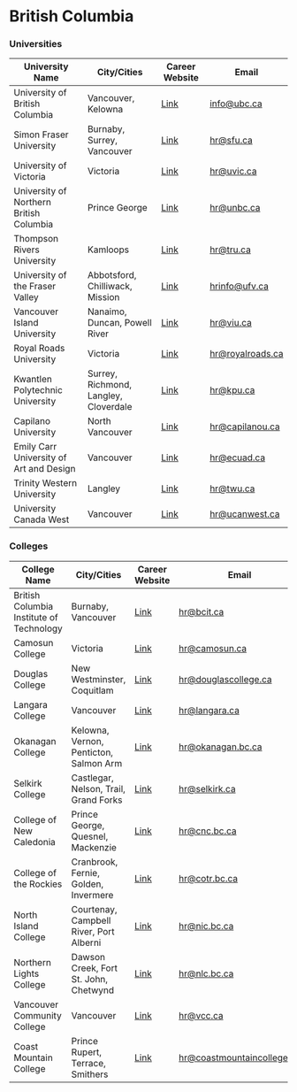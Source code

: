 # British Columbia

### Universities

| University Name                         | City/Cities                           | Career Website                                   | Email            |
| --------------------------------------- | ------------------------------------- | ------------------------------------------------ | ---------------- |
| University of British Columbia          | Vancouver, Kelowna                    | [Link](https://www.careers.ubc.ca)               | info@ubc.ca      |
| Simon Fraser University                 | Burnaby, Surrey, Vancouver            | [Link](https://www.sfu.ca/careers)               | hr@sfu.ca        |
| University of Victoria                  | Victoria                              | [Link](https://www.uvic.ca/hr/careers)           | hr@uvic.ca       |
| University of Northern British Columbia | Prince George                         | [Link](https://www.unbc.ca/hr/careers)           | hr@unbc.ca       |
| Thompson Rivers University              | Kamloops                              | [Link](https://www.tru.ca/careers)               | hr@tru.ca        |
| University of the Fraser Valley         | Abbotsford, Chilliwack, Mission       | [Link](https://www.ufv.ca/careers)               | hrinfo@ufv.ca    |
| Vancouver Island University             | Nanaimo, Duncan, Powell River         | [Link](https://www.viu.ca/careers)               | hr@viu.ca        |
| Royal Roads University                  | Victoria                              | [Link](https://www.royalroads.ca/careers)        | hr@royalroads.ca |
| Kwantlen Polytechnic University         | Surrey, Richmond, Langley, Cloverdale | [Link](https://www.kpu.ca/hr/careers)            | hr@kpu.ca        |
| Capilano University                     | North Vancouver                       | [Link](https://www.capilanou.ca/careers)         | hr@capilanou.ca  |
| Emily Carr University of Art and Design | Vancouver                             | [Link](https://www.ecuad.ca/about/careers)       | hr@ecuad.ca      |
| Trinity Western University              | Langley                               | [Link](https://www.twu.ca/human-resources)       | hr@twu.ca        |
| University Canada West                  | Vancouver                             | [Link](https://www.ucanwest.ca/about-us/careers) | hr@ucanwest.ca   |

### Colleges

| College Name                             | City/Cities                             | Career Website                                      | Email                      |
| ---------------------------------------- | --------------------------------------- | --------------------------------------------------- | -------------------------- |
| British Columbia Institute of Technology | Burnaby, Vancouver                      | [Link](https://www.bcit.ca/hr/careers)              | hr@bcit.ca                 |
| Camosun College                          | Victoria                                | [Link](https://www.camosun.ca/careers)              | hr@camosun.ca              |
| Douglas College                          | New Westminster, Coquitlam              | [Link](https://www.douglascollege.ca/careers)       | hr@douglascollege.ca       |
| Langara College                          | Vancouver                               | [Link](https://langara.ca/careers)                  | hr@langara.ca              |
| Okanagan College                         | Kelowna, Vernon, Penticton, Salmon Arm  | [Link](https://www.okanagan.bc.ca/careers)          | hr@okanagan.bc.ca          |
| Selkirk College                          | Castlegar, Nelson, Trail, Grand Forks   | [Link](https://www.selkirk.ca/careers)              | hr@selkirk.ca              |
| College of New Caledonia                 | Prince George, Quesnel, Mackenzie       | [Link](https://www.cnc.bc.ca/careers)               | hr@cnc.bc.ca               |
| College of the Rockies                   | Cranbrook, Fernie, Golden, Invermere    | [Link](https://www.cotr.bc.ca/careers)              | hr@cotr.bc.ca              |
| North Island College                     | Courtenay, Campbell River, Port Alberni | [Link](https://www.nic.bc.ca/careers)               | hr@nic.bc.ca               |
| Northern Lights College                  | Dawson Creek, Fort St. John, Chetwynd   | [Link](https://www.nlc.bc.ca/careers)               | hr@nlc.bc.ca               |
| Vancouver Community College              | Vancouver                               | [Link](https://www.vcc.ca/careers)                  | hr@vcc.ca                  |
| Coast Mountain College                   | Prince Rupert, Terrace, Smithers        | [Link](https://www.coastmountaincollege.ca/careers) | hr@coastmountaincollege.ca |
